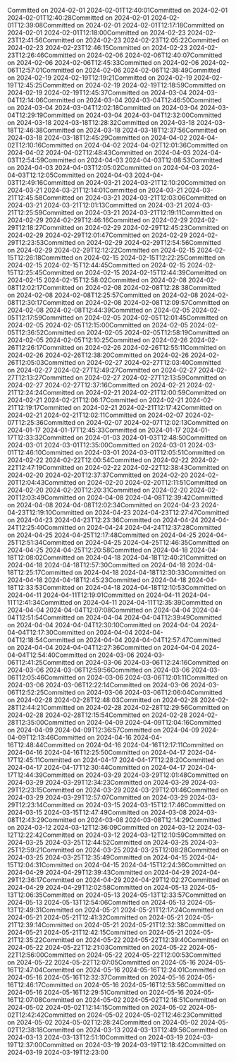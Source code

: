 Committed on 2024-02-01 2024-02-01T12:40:01Committed on 2024-02-01 2024-02-01T12:40:28Committed on 2024-02-01 2024-02-01T12:39:08Committed on 2024-02-01 2024-02-01T12:17:18Committed on 2024-02-01 2024-02-01T12:18:00Committed on 2024-02-23 2024-02-23T12:41:56Committed on 2024-02-23 2024-02-23T12:05:22Committed on 2024-02-23 2024-02-23T12:46:15Committed on 2024-02-23 2024-02-23T12:26:46Committed on 2024-02-06 2024-02-06T12:40:07Committed on 2024-02-06 2024-02-06T12:45:33Committed on 2024-02-06 2024-02-06T12:57:01Committed on 2024-02-06 2024-02-06T12:38:49Committed on 2024-02-19 2024-02-19T12:19:21Committed on 2024-02-19 2024-02-19T12:45:25Committed on 2024-02-19 2024-02-19T12:18:59Committed on 2024-02-19 2024-02-19T12:45:37Committed on 2024-03-04 2024-03-04T12:14:06Committed on 2024-03-04 2024-03-04T12:46:50Committed on 2024-03-04 2024-03-04T12:02:18Committed on 2024-03-04 2024-03-04T12:29:19Committed on 2024-03-04 2024-03-04T12:32:00Committed on 2024-03-18 2024-03-18T12:28:32Committed on 2024-03-18 2024-03-18T12:46:38Committed on 2024-03-18 2024-03-18T12:37:56Committed on 2024-03-18 2024-03-18T12:45:29Committed on 2024-04-02 2024-04-02T12:10:16Committed on 2024-04-02 2024-04-02T12:01:36Committed on 2024-04-02 2024-04-02T12:48:43Committed on 2024-04-03 2024-04-03T12:54:59Committed on 2024-04-03 2024-04-03T12:08:53Committed on 2024-04-03 2024-04-03T12:05:02Committed on 2024-04-03 2024-04-03T12:12:05Committed on 2024-04-03 2024-04-03T12:49:16Committed on 2024-03-21 2024-03-21T12:10:20Committed on 2024-03-21 2024-03-21T12:14:01Committed on 2024-03-21 2024-03-21T12:45:58Committed on 2024-03-21 2024-03-21T12:03:06Committed on 2024-03-21 2024-03-21T12:01:13Committed on 2024-03-21 2024-03-21T12:25:59Committed on 2024-03-21 2024-03-21T12:19:11Committed on 2024-02-29 2024-02-29T12:46:16Committed on 2024-02-29 2024-02-29T12:18:27Committed on 2024-02-29 2024-02-29T12:45:23Committed on 2024-02-29 2024-02-29T12:01:47Committed on 2024-02-29 2024-02-29T12:23:53Committed on 2024-02-29 2024-02-29T12:54:56Committed on 2024-02-29 2024-02-29T12:12:22Committed on 2024-02-15 2024-02-15T12:26:18Committed on 2024-02-15 2024-02-15T12:22:25Committed on 2024-02-15 2024-02-15T12:44:45Committed on 2024-02-15 2024-02-15T12:25:45Committed on 2024-02-15 2024-02-15T12:44:39Committed on 2024-02-15 2024-02-15T12:58:02Committed on 2024-02-08 2024-02-08T12:02:17Committed on 2024-02-08 2024-02-08T12:28:38Committed on 2024-02-08 2024-02-08T12:25:57Committed on 2024-02-08 2024-02-08T12:30:17Committed on 2024-02-08 2024-02-08T12:09:57Committed on 2024-02-08 2024-02-08T12:44:39Committed on 2024-02-05 2024-02-05T12:17:59Committed on 2024-02-05 2024-02-05T12:01:45Committed on 2024-02-05 2024-02-05T12:15:00Committed on 2024-02-05 2024-02-05T12:36:52Committed on 2024-02-05 2024-02-05T12:58:19Committed on 2024-02-05 2024-02-05T12:10:25Committed on 2024-02-26 2024-02-26T12:26:17Committed on 2024-02-26 2024-02-26T12:55:11Committed on 2024-02-26 2024-02-26T12:38:20Committed on 2024-02-26 2024-02-26T12:05:03Committed on 2024-02-27 2024-02-27T12:03:40Committed on 2024-02-27 2024-02-27T12:49:27Committed on 2024-02-27 2024-02-27T12:13:27Committed on 2024-02-27 2024-02-27T12:13:59Committed on 2024-02-27 2024-02-27T12:37:16Committed on 2024-02-21 2024-02-21T12:24:24Committed on 2024-02-21 2024-02-21T12:00:59Committed on 2024-02-21 2024-02-21T12:06:17Committed on 2024-02-21 2024-02-21T12:19:17Committed on 2024-02-21 2024-02-21T12:17:42Committed on 2024-02-21 2024-02-21T12:02:11Committed on 2024-02-07 2024-02-07T12:25:36Committed on 2024-02-07 2024-02-07T12:02:13Committed on 2024-01-17 2024-01-17T12:45:33Committed on 2024-01-17 2024-01-17T12:33:32Committed on 2024-01-03 2024-01-03T12:48:50Committed on 2024-03-01 2024-03-01T12:35:00Committed on 2024-03-01 2024-03-01T12:46:10Committed on 2024-03-01 2024-03-01T12:05:51Committed on 2024-02-22 2024-02-22T12:00:54Committed on 2024-02-22 2024-02-22T12:47:19Committed on 2024-02-22 2024-02-22T12:38:43Committed on 2024-02-20 2024-02-20T12:37:37Committed on 2024-02-20 2024-02-20T12:04:43Committed on 2024-02-20 2024-02-20T12:11:51Committed on 2024-02-20 2024-02-20T12:20:31Committed on 2024-02-20 2024-02-20T12:03:49Committed on 2024-04-08 2024-04-08T12:39:42Committed on 2024-04-08 2024-04-08T12:02:34Committed on 2024-04-23 2024-04-23T12:19:10Committed on 2024-04-23 2024-04-23T12:27:47Committed on 2024-04-23 2024-04-23T12:23:36Committed on 2024-04-24 2024-04-24T12:25:40Committed on 2024-04-24 2024-04-24T12:37:28Committed on 2024-04-25 2024-04-25T12:17:48Committed on 2024-04-25 2024-04-25T12:51:34Committed on 2024-04-25 2024-04-25T12:46:35Committed on 2024-04-25 2024-04-25T12:20:58Committed on 2024-04-18 2024-04-18T12:08:02Committed on 2024-04-18 2024-04-18T12:40:21Committed on 2024-04-18 2024-04-18T12:57:30Committed on 2024-04-18 2024-04-18T12:25:17Committed on 2024-04-18 2024-04-18T12:30:33Committed on 2024-04-18 2024-04-18T12:45:23Committed on 2024-04-18 2024-04-18T12:33:53Committed on 2024-04-18 2024-04-18T12:10:53Committed on 2024-04-11 2024-04-11T12:19:01Committed on 2024-04-11 2024-04-11T12:41:34Committed on 2024-04-11 2024-04-11T12:35:39Committed on 2024-04-04 2024-04-04T12:07:08Committed on 2024-04-04 2024-04-04T12:51:54Committed on 2024-04-04 2024-04-04T12:39:49Committed on 2024-04-04 2024-04-04T12:30:10Committed on 2024-04-04 2024-04-04T12:17:30Committed on 2024-04-04 2024-04-04T12:18:54Committed on 2024-04-04 2024-04-04T12:57:47Committed on 2024-04-04 2024-04-04T12:27:36Committed on 2024-04-04 2024-04-04T12:54:40Committed on 2024-03-06 2024-03-06T12:41:25Committed on 2024-03-06 2024-03-06T12:24:16Committed on 2024-03-06 2024-03-06T12:59:56Committed on 2024-03-06 2024-03-06T12:05:46Committed on 2024-03-06 2024-03-06T12:01:11Committed on 2024-03-06 2024-03-06T12:22:14Committed on 2024-03-06 2024-03-06T12:52:25Committed on 2024-03-06 2024-03-06T12:06:04Committed on 2024-02-28 2024-02-28T12:48:03Committed on 2024-02-28 2024-02-28T12:44:21Committed on 2024-02-28 2024-02-28T12:29:56Committed on 2024-02-28 2024-02-28T12:15:54Committed on 2024-02-28 2024-02-28T12:35:00Committed on 2024-04-09 2024-04-09T12:04:16Committed on 2024-04-09 2024-04-09T12:36:57Committed on 2024-04-09 2024-04-09T12:13:46Committed on 2024-04-16 2024-04-16T12:48:44Committed on 2024-04-16 2024-04-16T12:17:11Committed on 2024-04-16 2024-04-16T12:25:50Committed on 2024-04-17 2024-04-17T12:45:11Committed on 2024-04-17 2024-04-17T12:28:20Committed on 2024-04-17 2024-04-17T12:30:44Committed on 2024-04-17 2024-04-17T12:44:39Committed on 2024-03-29 2024-03-29T12:01:48Committed on 2024-03-29 2024-03-29T12:34:23Committed on 2024-03-29 2024-03-29T12:23:15Committed on 2024-03-29 2024-03-29T12:01:46Committed on 2024-03-29 2024-03-29T12:57:07Committed on 2024-03-29 2024-03-29T12:23:14Committed on 2024-03-15 2024-03-15T12:17:46Committed on 2024-03-15 2024-03-15T12:47:49Committed on 2024-03-08 2024-03-08T12:43:29Committed on 2024-03-08 2024-03-08T12:14:29Committed on 2024-03-12 2024-03-12T12:36:09Committed on 2024-03-12 2024-03-12T12:22:42Committed on 2024-03-12 2024-03-12T12:10:59Committed on 2024-03-25 2024-03-25T12:44:52Committed on 2024-03-25 2024-03-25T12:59:21Committed on 2024-03-25 2024-03-25T12:08:28Committed on 2024-03-25 2024-03-25T12:35:49Committed on 2024-04-15 2024-04-15T12:04:31Committed on 2024-04-15 2024-04-15T12:24:36Committed on 2024-04-29 2024-04-29T12:39:43Committed on 2024-04-29 2024-04-29T12:36:17Committed on 2024-04-29 2024-04-29T12:02:27Committed on 2024-04-29 2024-04-29T12:02:58Committed on 2024-05-13 2024-05-13T12:06:35Committed on 2024-05-13 2024-05-13T12:33:57Committed on 2024-05-13 2024-05-13T12:54:06Committed on 2024-05-13 2024-05-13T12:49:31Committed on 2024-05-21 2024-05-21T12:17:24Committed on 2024-05-21 2024-05-21T12:41:32Committed on 2024-05-21 2024-05-21T12:39:14Committed on 2024-05-21 2024-05-21T12:32:38Committed on 2024-05-21 2024-05-21T12:42:15Committed on 2024-05-21 2024-05-21T12:35:22Committed on 2024-05-22 2024-05-22T12:39:40Committed on 2024-05-22 2024-05-22T12:21:03Committed on 2024-05-22 2024-05-22T12:56:00Committed on 2024-05-22 2024-05-22T12:00:53Committed on 2024-05-22 2024-05-22T12:07:05Committed on 2024-05-16 2024-05-16T12:47:04Committed on 2024-05-16 2024-05-16T12:24:01Committed on 2024-05-16 2024-05-16T12:32:37Committed on 2024-05-16 2024-05-16T12:46:17Committed on 2024-05-16 2024-05-16T12:53:56Committed on 2024-05-16 2024-05-16T12:29:51Committed on 2024-05-16 2024-05-16T12:07:08Committed on 2024-05-02 2024-05-02T12:16:51Committed on 2024-05-02 2024-05-02T12:14:15Committed on 2024-05-02 2024-05-02T12:42:42Committed on 2024-05-02 2024-05-02T12:46:23Committed on 2024-05-02 2024-05-02T12:28:24Committed on 2024-05-02 2024-05-02T12:38:18Committed on 2024-03-13 2024-03-13T12:49:56Committed on 2024-03-13 2024-03-13T12:51:10Committed on 2024-03-19 2024-03-19T12:37:00Committed on 2024-03-19 2024-03-19T12:18:42Committed on 2024-03-19 2024-03-19T12:23:00